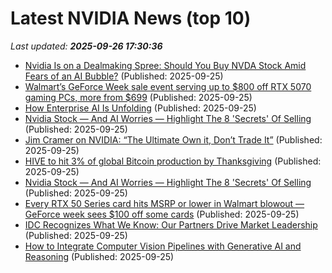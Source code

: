 # Latest NVIDIA News (top 10)
_Last updated: **2025-09-26 17:30:36**_

- [Nvidia Is on a Dealmaking Spree: Should You Buy NVDA Stock Amid Fears of an AI Bubble?](https://biztoc.com/x/412af0b120824e7b) (Published: 2025-09-25)
- [Walmart’s GeForce Week sale event serving up to $800 off RTX 5070 gaming PCs, more from $699](http://9to5toys.com/2025/09/25/walmart-geforce-week-sale-event-serving-up-to-800-off-rtx-5070-gaming-pcs/) (Published: 2025-09-25)
- [How Enterprise AI Is Unfolding](https://www.forbes.com/sites/rscottraynovich/2025/09/25/how-enterprise-ai-is-unfolding/) (Published: 2025-09-25)
- [Nvidia Stock — And AI Worries — Highlight The 8 'Secrets' Of Selling](https://biztoc.com/x/0e14ed23403c3aae) (Published: 2025-09-25)
- [Jim Cramer on NVIDIA: “The Ultimate Own it, Don’t Trade It”](https://finance.yahoo.com/news/jim-cramer-nvidia-ultimate-own-171237962.html) (Published: 2025-09-25)
- [HIVE to hit 3% of global Bitcoin production by Thanksgiving](https://www.thestreet.com/crypto/markets/hive-to-hit-3-of-global-bitcoin-production-by-thanksgiving) (Published: 2025-09-25)
- [Nvidia Stock — And AI Worries — Highlight The 8 'Secrets' Of Selling](https://www.investors.com/how-to-invest/when-to-sell-stocks-nvidia-stock-artificial-intelligence/) (Published: 2025-09-25)
- [Every RTX 50 Series card hits MSRP or lower in Walmart blowout — GeForce week sees $100 off some cards](https://www.tomshardware.com/pc-components/gpus/every-rtx-50-series-card-hits-msrp-or-lower-in-walmart-blowout-geforce-week-sees-usd100-off-some-cards) (Published: 2025-09-25)
- [IDC Recognizes What We Know: Our Partners Drive Market Leadership](https://blogs.cisco.com/partner/idc-recognizes-what-we-know-our-partners-drive-market-leadership) (Published: 2025-09-25)
- [How to Integrate Computer Vision Pipelines with Generative AI and Reasoning](https://developer.nvidia.com/blog/how-to-integrate-computer-vision-pipelines-with-generative-ai-and-reasoning/) (Published: 2025-09-25)
